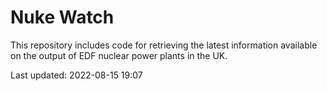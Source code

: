 # Nuke Watch

This repository includes code for retrieving the latest information available on the output of EDF nuclear power plants in the UK.

Last updated: 2022-08-15 19:07
